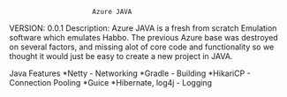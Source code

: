                          Azure JAVA
VERSION: 0.0.1
Description: Azure JAVA is a fresh from scratch Emulation software which emulates Habbo. The previous Azure base was destroyed on several factors, 
and missing alot of core code and functionality so we thought it would just be easy to create a new project in JAVA.

Java Features
*Netty - Networking
*Gradle - Building
*HikariCP - Connection Pooling
*Guice
*Hibernate, log4j - Logging